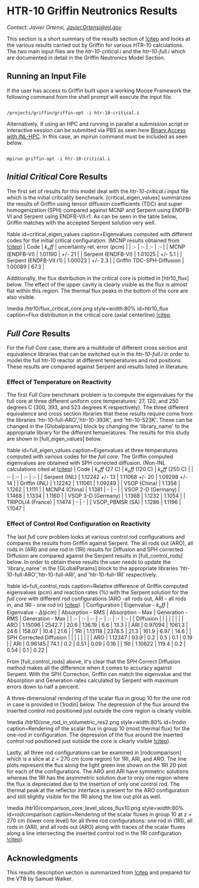 # HTR-10 Griffin Neutronics Results

*Contact: Javier Ortensi, Javier.Ortensi@inl.gov*

This section is a short summary of the results section of [!citep](HTR-10Benchmark)
and looks at the various results carried out by Griffin for various HTR-10 calculations.
The two main input files are the *htr-10-critical.i* and the *htr-10-full.i* which are
documented in detail in the Griffin Neutronics Model Section.


## Running an Input File

If the user has access to Griffin built upon a working Moose Framework the following
command from the shell prompt will execute the input file.

```language=bash

/projects/griffin/griffin-opt -i htr-10-critical.i

```

Alternatively, if using an HPC and running in parallel a submission script or interactive session can be submitted
via PBS as seen here [Binary Access with INL-HPC](mooseframework.inl.gov/help/inl/hpc_binary.html).
In this case, an mpirun command must be included as seen below.

```language=bash

mpirun griffin-opt -i htr-10-critical.i

```


## *Initial Critical* Core Results

The first set of results for this model deal with the *htr-10-critical.i* input file
which is the initial criticality benchmark. [critical_eigen_values] summarizes the
results of Griffin using tensor diffusion coefficients (TDC) and super homogenization (SPH)
compared against MCNP and Serpent using ENDFB-VI and Serpent using ENDFB-VII.r1.
As can be seen in the table below, Griffin matches with the accepted Serpent solution very well.

!table id=critical_eigen_values caption=Eigenvalues computed with different codes for the initial critical configuration. (MCNP results obtained from [!citep](IRPhEP))
| Code  | $k_eff$  | uncertainty rel. error (pcm)  |
| :- | :- | :- | :- |
| MCNP (ENDFB-VI)  | 1.01190 | +/- 21 |
| Serpent (ENDFB-VI) | 1.01025 | +/- 5.1 |
| Serpent (ENDFB-VII.r1) | 1.00023 | +/- 2.3 |
| Griffin TDC-SPH-Diffusion | 1.00089 | 67.3 |

Additionally, the flux distribution in the critical core is plotted in [htr10_flux] below.
The effect of the upper cavity is clearly visible as the flux is almost flat within this region.
The thermal flux peaks in the bottom of the core are also visible.

!media /htr10/flux_critical_core.png
   style=width:80%
   id=htr10_flux
   caption=Flux distribution in the critical core (axial centerline) [!citep](HTR-10Benchmark).

## *Full Core* Results

For the *Full Core* case, there are a multitude of different cross section and equivalence
libraries that can be switched out in the *htr-10-full.i* in order to model the full htr-10
reactor at different temperatures and rod positions.
These results are compared against Serpent and results listed in literature.

### Effect of Temperature on Reactivity

The first *Full Core* benchmark problem is to compute the eigenvalues for the full core at
three different uniform core temperatures: 27, 120, and 250 degrees C (300, 393, and 523 degrees K respectively).
The three different equivalence and cross section libraries that these results require
come from the libraries 'htr-10-full-ARO','htr-10-393K', and 'htr-10-523K'.
These can be changed in the [Globalparams] block by changing the 'library_name'
to the appropriate library for the different temperatures.
The results for this study are shown in [full_eigen_values] below.

!table id=full_eigen_values caption=Eigenvalues at three temperatures computed with various codes for the *full core*. The Griffin computed eigenvalues are obtained with SPH corrected diffusion. (Non-INL calculations cited at [!citep](TECDOC))
| Code  | $k_eff$ (27 C)  | $k_eff$ (120 C) | $k_eff$ (250 C) |
| :- | :- | :- | :- |
| Serpent (INL)  | 1.12242 +/- 13 | 1.11068 +/- 20 | 1.09298 +/- 14 |
| Griffin (INL)  | 1.12242 | 1.11061 | 1.09249 |
| VSOP (China)  | 1.1358 | 1.1262 | 1.1111 |
| MCNP4 (China)  | 1.1381 | - | - |
| VSOP 2-D (Germany)  | 1.1468 | 1.1334 | 1.1160 |
| VSOP 3-D (Germany)  | 1.1368 | 1.1232 | 1.1054 |
| TRIPOLI4 (France)  | 1.1474 | - | - |
| VSOP_PBMSR (SA) | 1.1286 | 1.1196 | 1.1047 |

### Effect of Control Rod Configuration on Reactivity

The last *full core* problem looks at various control rod configurations and compares
the results from Griffin against Serpent.
The all rods out (ARO), all rods in (ARI) and one rod in (1RI) results for Diffusion
and SPH corrected Diffusion are compared against the Serpent results in [full_control_rods] below.
In order to obtain these results the user needs to update the 'library_name' in
the [GLobalParams] block to the appropriate libraries 'htr-10-full-ARO','htr-10-full-ARI',
and 'htr-10-full-1RI' respectively.

!table id=full_control_rods caption=Relative difference of Griffin computed eigenvalues (pcm) and reaction rates (%) with the Serpent solution for the *full core* with different rod configurations (ARO -all rods out, ARI - all rods in, and 1RI - one rod in) [!citep](HTR-10Benchmark)).
| Configuration | Eigenvalue - $k_eff$ | Eigenvalue - $\Delta$(pcm) | Absorption - RMS  | Absorption - Max  | Generation - RMS	 | Generation - Max  |
| :- | :- | :- | :- | :- | :- | :- |
| Diffusion  |  |  |  |  |  |  |
| ARO  | 1.15096 | 2542.7 | 20.6 | 136.19 | 6.6 | 13.3 |
| ARI  | 0.97094 | 1061.3 | 24.6 | 158.07 | 10.4 | 21.6 |
| 1RI  | 1.13118 | 2378.5 | 21.3 | 161.9 | 6.97 | 14.6 |
| SPH Corrected Diffusion  |  |  |  |  |  |  |
| ARO  | 1.12347 | 93.9 | 0.2 | 0.5 | 0.1 | 0.19 |
| ARI  | 0.96145 | 74.1 | 0.2 | 0.51 | 0.09 | 0.16 |
| 1RI  | 1.10622 | 119.4 | 0.2 | 0.54 | 0.1 | 0.22 |

From [full_control_rods] above, it's clear that the SPH Correct Diffusion method
makes all the difference when it comes to accuracy against Serpent.
With the SPH Correction, Griffin can match the eigenvalue and the Absorption and
Generation rates calculated by Serpent with maximum errors down to half a percent.

A three-dimensional rendering of the scalar flux in group 10 for the one rod in
case is provided in [1rodin] below. The depression of the flux around the inserted
control rod positioned just outside the core region is clearly visible.

!media /htr10/one_rod_in_volumetric_res2.png
      style=width:80%
      id=1rodin
      caption=Rendering of the scalar flux in group 10 (most thermal flux) for the one-rod in configuration. The depression of the flux around the inserted control rod positioned just outside the core is clearly visible [!citep](HTR-10Benchmark)).

Lastly, all three rod configurations can be examined in [rodcomparison] which is a
slice at z = 270 cm (core region) for 1RI, ARI, and ARO.
The line plots represent the flux along the light green line shown on the 1RI 2D plot
for each of the configurations.
The ARO and ARI have symmetric solutions whereas the 1RI has the asymmetric solution
due to only one region where the flux is depreciated due to the insertion of only one control rod.
The thermal peak at the reflector interface is present for the ARO configuration and still slightly
visible for the 1RI along the line out plot as well.


!media /htr10/comparison_core_level_slices_flux10.png
      style=width:80%
      id=rodcomparison
      caption=Rendering of the scalar fluxes in group 10 at z = 270 cm (lower core level) for all three rod configurations: one rod in (1RI), all rods in (ARI), and all rods out (ARO) along with traces of the scalar fluxes along a line intersecting the inserted control rod in the 1RI configuration [!citep](HTR-10Benchmark)).

## Acknowledgments

This results description section is summarized from [!citep](HTR-10Benchmark) and prepared for the VTB by Samuel Walker.
